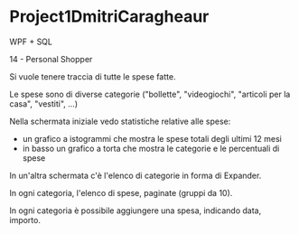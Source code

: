 # Project1DmitriCaragheaur
WPF + SQL

14 - Personal Shopper

Si vuole tenere traccia di tutte le spese fatte.

Le spese sono di diverse categorie ("bollette", "videogiochi", "articoli per la casa", "vestiti", ...)

Nella schermata iniziale vedo statistiche relative alle spese:

- un grafico a istogrammi che mostra le spese totali degli ultimi 12 mesi
- in basso un grafico a torta che mostra le categorie e le percentuali di spese


In un'altra schermata c'è l'elenco di categorie in forma di Expander.

In ogni categoria, l'elenco di spese, paginate (gruppi da 10).

In ogni categoria è possibile aggiungere una spesa, indicando data, importo.
